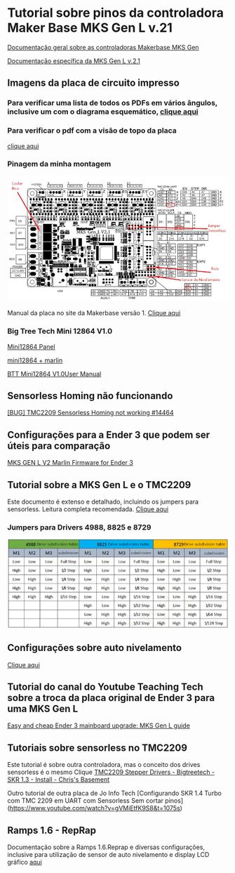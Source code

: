 # Tutorial sobre pinos da controladora Maker Base MKS Gen L v.21

[Documentação geral sobre as controladoras Makerbase MKS Gen](https://github.com/edilsoncorrea/MKS-GEN_L)

[Documentação específica da MKS Gen L v.2.1](https://github.com/makerbase-mks/MKS-GEN_L/wiki/MKS_GEN_L_V2)

## Imagens da placa de circuito impresso

### Para verificar uma lista de todos os PDFs em vários ângulos, inclusive um com o diagrama esquemático, [clique aqui](https://github.com/edilsoncorrea/MKS-GEN_L/tree/master/hardware/MKS%20Gen_L%20V2.1_001)

### Para verificar o pdf com a visão de topo da placa 
[clique aqui](https://github.com/edilsoncorrea/MKS-GEN_L/blob/master/hardware/MKS%20Gen_L%20V2.1_001/MKS%20GEN_L%20V2.1_001%20TOP.pdf)

### Pinagem da minha montagem
![Minha Montagem](/Pinout1.jpg "Minha Montagem")

Manual da placa no site da Makerbase versão 1. [Clique aqui](https://www.botnroll.com/img/cms/MKS-Gen-L.pdf)

### Big Tree Tech Mini 12864 V1.0
[Mini12864 Panel](https://wiki.fysetc.com/Mini12864_Panel/)

[mini12864 + marlin](https://reprap.org/forum/read.php?415,884459)

[BTT Mini12864 V1.0User Manual](https://github.com/bigtreetech/BTT-Expansion-module/blob/master/BTT%20Mini12864/BTT%20Mini12864%20V1.0User%20Manual.pdf)


## Sensorless Homing não funcionando
[[BUG] TMC2209 Sensorless Homing not working #14464](https://github.com/MarlinFirmware/Marlin/issues/14464)

## Configurações para a Ender 3 que podem ser úteis para comparação
[MKS GEN L V2 Marlin Firmware for Ender 3](https://github.com/MasterPuffin/MKS-GEN-L-V2-Marlin-Firmware-for-Ender-3)

## Tutorial sobre a MKS Gen L e o TMC2209 
Este documento é extenso e detalhado, incluindo os jumpers para sensorless. Leitura completa recomendada. [Clique aqui](https://github.com/makerbase-mks/MKS-GEN_L/wiki/Drivers_MKS_TMC2209)

### Jumpers para Drivers 4988, 8825 e 8729
![Junpers](/stepdriverjumpers.jpg "Junpers")

## Configurações sobre auto nivelamento
[Clique aqui](https://github.com/edilsoncorrea/mksgenlv21/blob/main/BedLeveling.md)

## Tutorial do canal do Youtube Teaching Tech sobre a troca da placa original de Ender 3 para uma MKS Gen L
[Easy and cheap Ender 3 mainboard upgrade: MKS Gen L guide](https://www.youtube.com/watch?v=LNdMYgwez8Y&t=29)

## Tutoriais sobre sensorless no TMC2209
Este tutorial é sobre outra controladora, mas o conceito dos drives sensorless é o mesmo
Clique [TMC2209 Stepper Drivers - Bigtreetech - SKR 1.3 - Install - Chris's Basement](https://www.youtube.com/watch?v=H5ea2iyOscg)

Outro tutorial de outra placa de Jo Info Tech [Configurando SKR 1.4 Turbo com TMC 2209 em UART com Sensorless Sem cortar pinos]
(https://www.youtube.com/watch?v=gVMiEtfK9S8&t=1075s)

## Ramps 1.6 - RepRap
Documentação sobre a Ramps 1.6.Reprap e diversas configurações, inclusive para utilização de sensor de auto nivelamento e display LCD gráfico
[aqui](https://github.com/edilsoncorrea/ramps16reprap)
